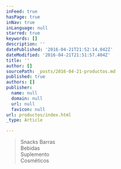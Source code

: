 ```yaml
---
inFeed: true
hasPage: true
inNav: true
inLanguage: null
starred: true
keywords: []
description: ''
datePublished: '2016-04-21T21:52:14.042Z'
dateModified: '2016-04-21T21:51:57.404Z'
title: ''
author: []
sourcePath: _posts/2016-04-21-productos.md
published: true
authors: []
publisher:
  name: null
  domain: null
  url: null
  favicon: null
url: productos/index.html
_type: Article

---
```

> Snacks Barras   
> Bebidas   
> Suplemento   
> Cosméticos